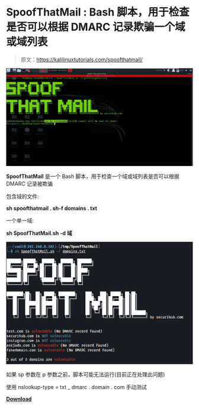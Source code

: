 # SpoofThatMail : Bash 脚本，用于检查是否可以根据 DMARC 记录欺骗一个域或域列表

> 原文：<https://kalilinuxtutorials.com/spoofthatmail/>

[![](img/cceca00e43630e34b04da7a42d176e22.png)](https://blogger.googleusercontent.com/img/a/AVvXsEhVxqKXx7UCoHuy8xya3qa5C9_8SsuvzmTWSZz3iN_quxb1CnPcSn53sgtob6jVlxWPyrKIF-TPh8xRziKbInKWISu5aPXwaOvDG7ucwH0lfISM25sA39CL9coJ6NfKNWWJSzY802pUR6nmLhS2m_QKK-6EcxJFnk8uxuhHZS1iykQAPLKpMjKD5pFO=s728)

**SpoofThatMail** 是一个 Bash 脚本，用于检查一个域或域列表是否可以根据 DMARC 记录被欺骗

包含域的文件:

**sh spoofthatmail . sh-f domains . txt**

一个单一域:

**sh SpoofThatMail.sh -d 域**

![](img/c668f8ebee574cc4016a88a4c0f494ef.png)

如果 sp 参数在 p 参数之前，脚本可能无法运行(目前正在处理此问题)

使用 nslookup-type = txt _ dmarc . domain . com 手动测试

[**Download**](https://github.com/v4d1/SpoofThatMail)